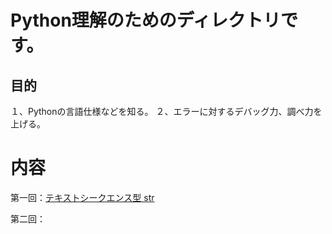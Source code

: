 # Python理解のためのディレクトリです。

## 目的
１、Pythonの言語仕様などを知る。
２、エラーに対するデバッグ力、調べ力を上げる。

# 内容
第一回：[テキストシークエンス型 str](https://docs.python.org/ja/3/library/stdtypes.html#str)

第二回：[]()
